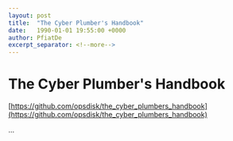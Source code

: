 ```yaml
---
layout: post
title:  "The Cyber Plumber's Handbook"
date:   1990-01-01 19:55:00 +0000
author: PfiatDe
excerpt_separator: <!--more-->
---
```


# The Cyber Plumber's Handbook
[https://github.com/opsdisk/the_cyber_plumbers_handbook](https://github.com/opsdisk/the_cyber_plumbers_handbook)

...
<!--more-->
